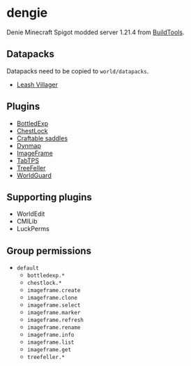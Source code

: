 # dengie

Denie Minecraft Spigot modded server 1.21.4 from
[BuildTools](https://hub.spigotmc.org/jenkins/job/BuildTools/).


## Datapacks

Datapacks need to be copied to `world/datapacks`.

* [Leash Villager](https://www.curseforge.com/minecraft/texture-packs/leash-villager)


## Plugins

* [BottledExp](https://www.spigotmc.org/resources/bottledexp.2815/)
* [ChestLock](https://www.spigotmc.org/resources/chest-lock-with-automatic-sorting.81204/)
* [Craftable saddles](https://www.spigotmc.org/resources/craftable-saddles.102911/)
* [Dynmap](https://www.spigotmc.org/resources/dynmap%C2%AE.274/)
* [ImageFrame](https://www.spigotmc.org/resources/imageframe-load-images-on-maps-item-frames-support-gifs-map-markers-survival-friendly.106031/)
* [TabTPS](https://www.spigotmc.org/resources/tabtps-1-8-8-1-21-show-tps-mspt-and-more-in-the-tab-menu.82528/)
* [TreeFeller](https://modrinth.com/plugin/thizzyz-tree-feller)
* [WorldGuard](https://worldguard.enginehub.org/en/latest/)


## Supporting plugins

* WorldEdit
* CMILib
* LuckPerms


## Group permissions

* `default`
  * `bottledexp.*`
  * `chestlock.*`
  * `imageframe.create`
  * `imageframe.clone`
  * `imageframe.select`
  * `imageframe.marker`
  * `imageframe.refresh`
  * `imageframe.rename`
  * `imageframe.info`
  * `imageframe.list`
  * `imageframe.get`
  * `treefeller.*`
